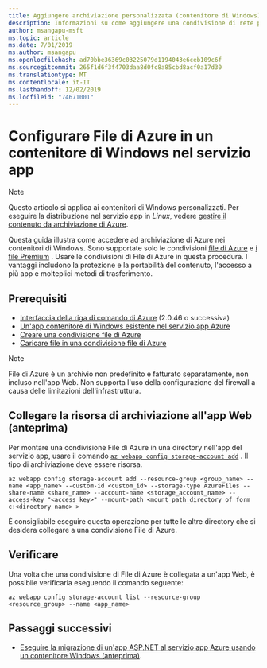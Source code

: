 ```yaml
---
title: Aggiungere archiviazione personalizzata (contenitore di Windows)
description: Informazioni su come aggiungere una condivisione di rete personalizzata in un contenitore Windows personalizzato nel servizio app Azure. Condividi i file tra le app, Gestisci il contenuto statico in remoto e accedi localmente e così via.
author: msangapu-msft
ms.topic: article
ms.date: 7/01/2019
ms.author: msangapu
ms.openlocfilehash: ad70bbe36369c03225079d1194043e6ceb109c6f
ms.sourcegitcommit: 265f1d6f3f4703daa8d0fc8a85cbd8acf0a17d30
ms.translationtype: MT
ms.contentlocale: it-IT
ms.lasthandoff: 12/02/2019
ms.locfileid: "74671001"
---
```

# <a name="configure-azure-files-in-a-windows-container-on-app-service"></a>Configurare File di Azure in un contenitore di Windows nel servizio app

> [!NOTE]
> Questo articolo si applica ai contenitori di Windows personalizzati. Per eseguire la distribuzione nel servizio app in _Linux_, vedere [gestire il contenuto da archiviazione di Azure](./containers/how-to-serve-content-from-azure-storage.md).
>

Questa guida illustra come accedere ad archiviazione di Azure nei contenitori di Windows. Sono supportate solo le condivisioni [file di Azure](https://docs.microsoft.com/azure/storage/files/storage-how-to-use-files-cli) e [i file Premium](https://docs.microsoft.com/azure/storage/files/storage-how-to-create-premium-fileshare) . Usare le condivisioni di File di Azure in questa procedura. I vantaggi includono la protezione e la portabilità del contenuto, l'accesso a più app e molteplici metodi di trasferimento.

## <a name="prerequisites"></a>Prerequisiti

- [Interfaccia della riga di comando di Azure](/cli/azure/install-azure-cli) (2.0.46 o successiva)
- [Un'app contenitore di Windows esistente nel servizio app Azure](https://docs.microsoft.com/azure/app-service/app-service-web-get-started-windows-container)
- [Creare una condivisione file di Azure](https://docs.microsoft.com/azure/storage/files/storage-how-to-use-files-cli)
- [Caricare file in una condivisione file di Azure](https://docs.microsoft.com/azure/storage/files/storage-files-deployment-guide)

> [!NOTE]
> File di Azure è un archivio non predefinito e fatturato separatamente, non incluso nell'app Web. Non supporta l'uso della configurazione del firewall a causa delle limitazioni dell'infrastruttura.
>

## <a name="link-storage-to-your-web-app-preview"></a>Collegare la risorsa di archiviazione all'app Web (anteprima)

 Per montare una condivisione File di Azure in una directory nell'app del servizio app, usare il comando [`az webapp config storage-account add`](https://docs.microsoft.com/cli/azure/webapp/config/storage-account?view=azure-cli-latest#az-webapp-config-storage-account-add) . Il tipo di archiviazione deve essere risorsa.

```azurecli
az webapp config storage-account add --resource-group <group_name> --name <app_name> --custom-id <custom_id> --storage-type AzureFiles --share-name <share_name> --account-name <storage_account_name> --access-key "<access_key>" --mount-path <mount_path_directory of form c:<directory name> >
```

È consigliabile eseguire questa operazione per tutte le altre directory che si desidera collegare a una condivisione File di Azure.

## <a name="verify"></a>Verificare

Una volta che una condivisione di File di Azure è collegata a un'app Web, è possibile verificarla eseguendo il comando seguente:

```azurecli
az webapp config storage-account list --resource-group <resource_group> --name <app_name>
```


## <a name="next-steps"></a>Passaggi successivi

- [Eseguire la migrazione di un'app ASP.NET al servizio app Azure usando un contenitore Windows (anteprima)](app-service-web-tutorial-windows-containers-custom-fonts.md).
